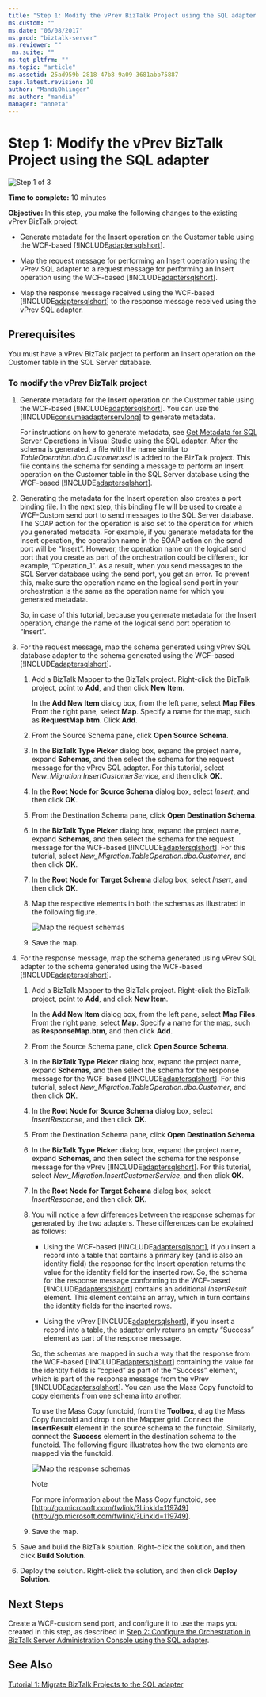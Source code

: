 ```yaml
---
title: "Step 1: Modify the vPrev BizTalk Project using the SQL adapter | Microsoft Docs"
ms.custom: ""
ms.date: "06/08/2017"
ms.prod: "biztalk-server"
ms.reviewer: ""
 ms.suite: ""
ms.tgt_pltfrm: ""
ms.topic: "article"
ms.assetid: 25ad959b-2818-47b8-9a09-3681abb75887
caps.latest.revision: 10
author: "MandiOhlinger"
ms.author: "mandia"
manager: "anneta"
---
```

# Step 1: Modify the vPrev BizTalk Project using the SQL adapter
![Step 1 of 3](../../adapters-and-accelerators/adapter-oracle-database/media/step-1of3.gif "Step_1of3")  
  
 **Time to complete:** 10 minutes  
  
 **Objective:** In this step, you make the following changes to the existing vPrev BizTalk project:  
  
-   Generate metadata for the Insert operation on the Customer table using the WCF-based [!INCLUDE[adaptersqlshort](../../includes/adaptersqlshort-md.md)].  
  
-   Map the request message for performing an Insert operation using the vPrev SQL adapter to a request message for performing an Insert operation using the WCF-based [!INCLUDE[adaptersqlshort](../../includes/adaptersqlshort-md.md)].  
  
-   Map the response message received using the WCF-based [!INCLUDE[adaptersqlshort](../../includes/adaptersqlshort-md.md)] to the response message received using the vPrev SQL adapter.  
  
## Prerequisites  
 You must have a vPrev BizTalk project to perform an Insert operation on the Customer table in the SQL Server database.  
  
### To modify the vPrev BizTalk project  
  
1.  Generate metadata for the Insert operation on the Customer table using the WCF-based [!INCLUDE[adaptersqlshort](../../includes/adaptersqlshort-md.md)]. You can use the [!INCLUDE[consumeadapterservlong](../../includes/consumeadapterservlong-md.md)] to generate metadata.  
  
     For instructions on how to generate metadata, see [Get Metadata for SQL Server Operations in Visual Studio using the SQL adapter](../../adapters-and-accelerators/adapter-sql/get-metadata-for-sql-server-operations-in-visual-studio-using-the-sql-adapter.md). After the schema is generated, a file with the name similar to *TableOperation.dbo.Customer.xsd* is added to the BizTalk project. This file contains the schema for sending a message to perform an Insert operation on the Customer table in the SQL Server database using the WCF-based [!INCLUDE[adaptersqlshort](../../includes/adaptersqlshort-md.md)].  
  
2.  Generating the metadata for the Insert operation also creates a port binding file. In the next step, this binding file will be used to create a WCF-Custom send port to send messages to the SQL Server database. The SOAP action for the operation is also set to the operation for which you generated metadata. For example, if you generate metadata for the Insert operation, the operation name in the SOAP action on the send port will be “Insert”. However, the operation name on the logical send port that you create as part of the orchestration could be different, for example, “Operation_1”. As a result, when you send messages to the SQL Server database using the send port, you get an error. To prevent this, make sure the operation name on the logical send port in your orchestration is the same as the operation name for which you generated metadata.  
  
     So, in case of this tutorial, because you generate metadata for the Insert operation, change the name of the logical send port operation to “Insert”.  
  
3.  For the request message, map the schema generated using vPrev SQL database adapter to the schema generated using the WCF-based [!INCLUDE[adaptersqlshort](../../includes/adaptersqlshort-md.md)].  
  
    1.  Add a BizTalk Mapper to the BizTalk project. Right-click the BizTalk project, point to **Add**, and then click **New Item**.  
  
         In the **Add New Item** dialog box, from the left pane, select **Map Files**. From the right pane, select **Map**. Specify a name for the map, such as **RequestMap.btm**. Click **Add**.  
  
    2.  From the Source Schema pane, click **Open Source Schema**.  
  
    3.  In the **BizTalk Type Picker** dialog box, expand the project name, expand **Schemas**, and then select the schema for the request message for the vPrev SQL adapter. For this tutorial, select *New_Migration.InsertCustomerService*, and then click **OK**.  
  
    4.  In the **Root Node for Source Schema** dialog box, select *Insert*, and then click **OK**.  
  
    5.  From the Destination Schema pane, click **Open Destination Schema**.  
  
    6.  In the **BizTalk Type Picker** dialog box, expand the project name, expand **Schemas**, and then select the schema for the request message for the WCF-based [!INCLUDE[adaptersqlshort](../../includes/adaptersqlshort-md.md)]. For this tutorial, select *New_Migration.TableOperation.dbo.Customer*, and then click **OK**.  
  
    7.  In the **Root Node for Target Schema** dialog box, select *Insert*, and then click **OK**.  
  
    8.  Map the respective elements in both the schemas as illustrated in the following figure.  
  
         ![Map the request schemas](../../adapters-and-accelerators/adapter-sql/media/850bbf52-fc3e-42c5-b879-51c6e39a502d.gif "850bbf52-fc3e-42c5-b879-51c6e39a502d")  
  
    9. Save the map.  
  
4.  For the response message, map the schema generated using vPrev SQL adapter to the schema generated using the WCF-based [!INCLUDE[adaptersqlshort](../../includes/adaptersqlshort-md.md)].  
  
    1.  Add a BizTalk Mapper to the BizTalk project. Right-click the BizTalk project, point to **Add**, and click **New Item**.  
  
         In the **Add New Item** dialog box, from the left pane, select **Map Files**. From the right pane, select **Map**. Specify a name for the map, such as **ResponseMap.btm**, and then click **Add**.  
  
    2.  From the Source Schema pane, click **Open Source Schema**.  
  
    3.  In the **BizTalk Type Picker** dialog box, expand the project name, expand **Schemas**, and then select the schema for the response message for the WCF-based [!INCLUDE[adaptersqlshort](../../includes/adaptersqlshort-md.md)]. For this tutorial, select *New_Migration.TableOperation.dbo.Customer*, and then click **OK**.  
  
    4.  In the **Root Node for Source Schema** dialog box, select *InsertResponse*, and then click **OK**.  
  
    5.  From the Destination Schema pane, click **Open Destination Schema**.  
  
    6.  In the **BizTalk Type Picker** dialog box, expand the project name, expand **Schemas**, and then select the schema for the response message for the vPrev [!INCLUDE[adaptersqlshort](../../includes/adaptersqlshort-md.md)]. For this tutorial, select *New_Migration.InsertCustomerService*, and then click **OK**.  
  
    7.  In the **Root Node for Target Schema** dialog box, select *InsertResponse*, and then click **OK**.  
  
    8.  You will notice a few differences between the response schemas for generated by the two adapters. These differences can be explained as follows:  
  
        -   Using the WCF-based [!INCLUDE[adaptersqlshort](../../includes/adaptersqlshort-md.md)], if you insert a record into a table that contains a primary key (and is also an identity field) the response for the Insert operation returns the value for the identity field for the inserted row. So, the schema for the response message conforming to the WCF-based [!INCLUDE[adaptersqlshort](../../includes/adaptersqlshort-md.md)] contains an additional *InsertResult* element. This element contains an array, which in turn contains the identity fields for the inserted rows.  
  
        -   Using the vPrev [!INCLUDE[adaptersqlshort](../../includes/adaptersqlshort-md.md)], if you insert a record into a table, the adapter only returns an empty “Success” element as part of the response message.  
  
         So, the schemas are mapped in such a way that the response from the WCF-based [!INCLUDE[adaptersqlshort](../../includes/adaptersqlshort-md.md)] containing the value for the identity fields is “copied” as part of the “Success” element, which is part of the response message from the vPrev [!INCLUDE[adaptersqlshort](../../includes/adaptersqlshort-md.md)]. You can use the Mass Copy functoid to copy elements from one schema into another.  
  
         To use the Mass Copy functoid, from the **Toolbox**, drag the Mass Copy functoid and drop it on the Mapper grid. Connect the **InsertResult** element in the source schema to the functoid. Similarly, connect the **Success** element in the destination schema to the functoid. The following figure illustrates how the two elements are mapped via the functoid.  
  
         ![Map the response schemas](../../adapters-and-accelerators/adapter-sql/media/c4a347ae-8d2d-4357-b18d-37f36bef17c7.gif "c4a347ae-8d2d-4357-b18d-37f36bef17c7")  
  
        > [!NOTE]
        >  For more information about the Mass Copy functoid, see [http://go.microsoft.com/fwlink/?LinkId=119749](http://go.microsoft.com/fwlink/?LinkId=119749).  
  
    9. Save the map.  
  
5.  Save and build the BizTalk solution. Right-click the solution, and then click **Build Solution**.  
  
6.  Deploy the solution. Right-click the solution, and then click **Deploy Solution**.  
  
## Next Steps  
 Create a WCF-custom send port, and configure it to use the maps you created in this step, as described in [Step 2: Configure the Orchestration in BizTalk Server Administration Console using the SQL adapter](../../adapters-and-accelerators/adapter-sql/step-2-configure-the-orchestration-to-use-the-sql-adapter-in-biztalk-server.md).  
  
## See Also  
 [Tutorial 1: Migrate BizTalk Projects to the SQL adapter](../../adapters-and-accelerators/adapter-sql/tutorial-1-migrate-biztalk-projects-to-the-sql-adapter.md)